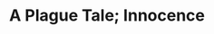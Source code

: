 ---
weight: 50
images:
- https://res.cloudinary.com/lrmn/image/upload/v1687376159/VIRTUAL-PHOTOGRAPHY/aplaguetale/hugo33_nxg3zm.png
- https://res.cloudinary.com/lrmn/image/upload/v1687424976/VIRTUAL-PHOTOGRAPHY/aplaguetale/INNOCENCE-21_irf2vd.png
multipleColumn: true
title: A Plague Tale; Innocence
tags:
- outdoors
- all
---